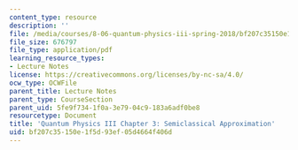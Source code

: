 ```yaml
---
content_type: resource
description: ''
file: /media/courses/8-06-quantum-physics-iii-spring-2018/bf207c35150e1f5d93ef05d4664f406d_MIT8_06S18ch3.pdf
file_size: 676797
file_type: application/pdf
learning_resource_types:
- Lecture Notes
license: https://creativecommons.org/licenses/by-nc-sa/4.0/
ocw_type: OCWFile
parent_title: Lecture Notes
parent_type: CourseSection
parent_uid: 5fe9f734-1f0a-3e79-04c9-183a6adf0be8
resourcetype: Document
title: 'Quantum Physics III Chapter 3: Semiclassical Approximation'
uid: bf207c35-150e-1f5d-93ef-05d4664f406d
---
```


